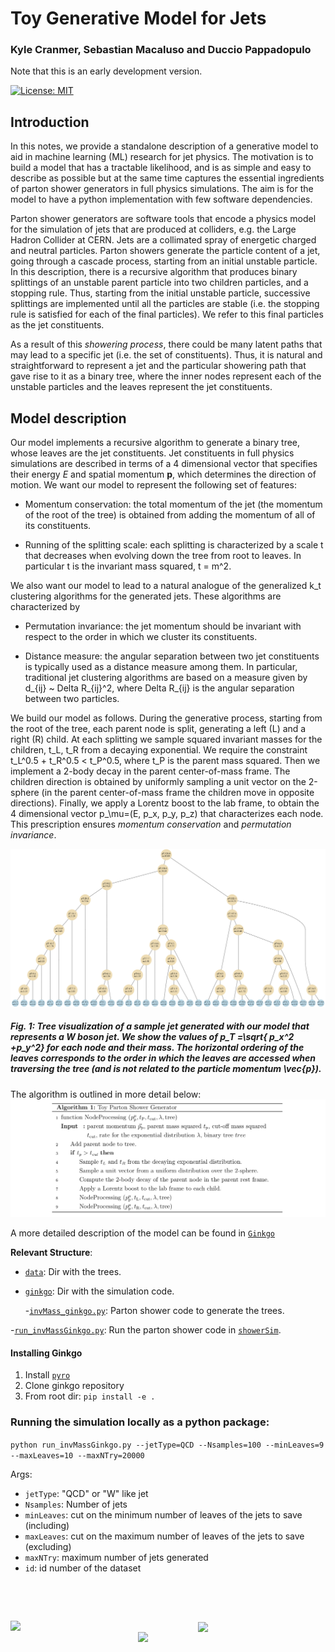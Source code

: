 # Toy Generative Model for Jets

### **Kyle Cranmer, Sebastian Macaluso and Duccio Pappadopulo**

Note that this is an early development version. 

[![License: MIT](https://img.shields.io/badge/License-MIT-yellow.svg)](https://opensource.org/licenses/MIT) 

## Introduction

In this notes, we provide a standalone description of a generative model to aid in machine learning (ML) research for jet physics. The motivation is to build a model that has a tractable likelihood, and is as simple and easy to describe as possible but at the same time captures the essential ingredients of parton shower generators in full physics simulations.  The aim is for the model to have a python implementation with few software dependencies.

Parton shower generators are software tools that encode a physics model for the simulation of jets that are produced at colliders, e.g. the Large Hadron Collider at CERN.
Jets are a collimated spray of energetic charged and neutral particles. Parton showers generate the particle content of a jet, going through a cascade process, starting from an initial unstable particle. In this description, there is a recursive algorithm that produces binary splittings of an unstable parent particle into two children particles, and a stopping rule. Thus, starting from the initial unstable particle, successive splittings are implemented until all the particles are stable (i.e. the stopping rule is satisfied for each of the final particles). We refer to this final particles as the jet constituents.

As a result of this *showering process*, there could be many latent paths that may lead to a specific jet (i.e. the set of constituents). Thus, it is natural and straightforward to represent a jet and the particular showering path that gave rise to it as a binary tree, where the inner nodes represent each of the unstable particles and the leaves represent the jet constituents. 


## Model description

Our model implements a recursive algorithm to generate a binary tree, whose leaves are the jet constituents. Jet constituents in full physics simulations are described in terms of a 4 dimensional vector that specifies their energy *E* and spatial momentum **p**, which determines the direction of motion. 
We want our model to represent the following set of features:

- Momentum conservation: the total momentum of the jet (the momentum of the root of the tree) is obtained from adding the momentum of all of its constituents.

- Running of the splitting scale: each splitting is characterized by a scale t that decreases when evolving down the tree from root to leaves. In particular t is the invariant mass squared, t = m^2.

We also want our model to lead to a natural analogue of the generalized k_t clustering algorithms for the generated jets. These algorithms are characterized by

- Permutation invariance: the jet momentum should be invariant with respect to the order in which we cluster its constituents.

- Distance measure: the angular separation between two jet constituents is typically used as a distance measure among them. In particular, traditional jet clustering algorithms are based on a measure given by d_{ij} ~  Delta R_{ij}^2, where Delta R_{ij} is the angular separation between two particles.

We build our model as follows. During the generative process, starting from the root of the tree, each parent node is split, generating a left (L) and a right (R) child. At each splitting we sample squared invariant masses for the children, t_L, t_R from a decaying exponential. We require the constraint t_L^0.5 + t_R^0.5 < t_P^0.5, where t_P is the parent mass squared. Then we implement a 2-body decay in the parent center-of-mass frame. The children direction is obtained by uniformly sampling a unit vector on the 2-sphere (in the parent center-of-mass frame the children move in opposite directions). Finally, we apply a Lorentz boost to the lab frame, to obtain the 4 dimensional vector p_\mu=(E, p_x, p_y, p_z)  that characterizes each node.
This prescription ensures *momentum conservation* and *permutation invariance*.

<!-- 
As a result, we build our model as follows. Each node of the jet tree represents a particle and encodes its momentum 4-vector. During the generative process, starting from the root of the tree, each parent node is split, generating a left (L) and a right (R) child. The L (R) child's momentum is obtained from subtracting (adding) a vector of magnitude Delta to half of the parent's momentum vector. This prescription ensures *momentum conservation* and *permutation invariance*.

We consider a 2D model to be able to define an angular *distance measure*. Also, the angular separation between a parent and its L/R child's momentum is expected to decrease as the physics shower moves forward from the root to the leaves of the tree. The magnitude of the momentum of each node is also expected to drop in the same way, i.e. ``the radiation gets softer when evolving down the tree".
Both requirements are satisfied by the *running of the splitting scale Delta*, which we achieve by rescaling the value of Delta by a factor r. (r is drawn from a decaying exponential distribution each time a new splitting is produced.) This way, we also assign a Delta value to each node of the tree. 
 -->


<!-- 
We build our 2D model in the (y,z) plane, where *z* is the direction of the beam axis and *y* the transverse direction.(At the Large Hadron Collider, jets are produced from the collision of two beams of protons moving in opposite directions.)
We define the transverse momentum as p_T =|p_y|. We show in Fig. 1 a tree visualization plot of a sample jet generated with our model.
 -->


<!--This should be  a jpg file for the figure to be displayed-->
![Fig.1](notes/plots/figTruth_jet9_invM.jpg)

##### Fig. 1: Tree visualization of a sample jet generated with our model that represents a W boson jet. We show the values of p_T =\sqrt{ p_x^2 +p_y^2} for each node and their mass. The horizontal ordering of the leaves corresponds to the order in which the leaves are accessed when traversing the tree (and is not related to the particle momentum \vec{p}).


The algorithm is outlined in more detail below:
![Algorithm](notes/plots/AlgInv_M.jpg)

A more detailed description of the model can be found in [`Ginkgo`](https://github.com/SebastianMacaluso/ginkgo_paper/blob/master/main.pdf
)


**Relevant Structure**:

- [`data`](data/): Dir with the trees.


<!---->
<!--    -[`likelihood.py`](src/ginkgo/likelihood.py): Calculate the log likelihood of a splitting node and of (a branch of) a tree. There are examples on how to run it at the end of the script.-->

- [`ginkgo`](src/ginkgo/): Dir with the simulation code.

    -[`invMass_ginkgo.py`](src/ginkgo/invMass_ginkgo.py): Parton shower code to generate the trees. 


-[`run_invMassGinkgo.py`](src/ginkgo/run_invMassGinkgo.py): Run the parton shower code in [`showerSim`](showerSim/).
    




#### Installing Ginkgo

1. Install [`pyro`](https://pyro.ai/)
2. Clone ginkgo repository
3. From root dir: `pip install -e .`

### **Running the simulation locally as a python package:**

`python run_invMassGinkgo.py --jetType=QCD --Nsamples=100 --minLeaves=9 --maxLeaves=10 --maxNTry=20000`

Args:
- `jetType`: "QCD" or "W" like jet
- `Nsamples`: Number of jets
- `minLeaves`: cut on the minimum number of leaves of the jets to save (including)
- `maxLeaves`: cut on the maximum number of leaves of the jets to save (excluding)
- `maxNTry`: maximum number of jets generated
- `id`: id number of the dataset

<pre>



</pre>

<img src="https://github.com/SebastianMacaluso/ToyJetsShower/blob/master/notes/plots/IRIS-HEP.png" width="300" align="left"> <img src="https://github.com/SebastianMacaluso/ToyJetsShower/blob/master/notes/plots/NYU.png" width="200" align="center"> <img src="https://github.com/SebastianMacaluso/ToyJetsShower/blob/master/notes/plots/MSDSE.png" width="300" align="right">







